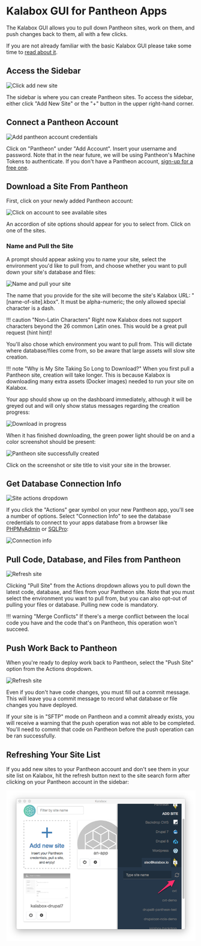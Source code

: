 Kalabox GUI for Pantheon Apps
=============================

The Kalabox GUI allows you to pull down Pantheon sites, work on them, and push changes back to them, all with a few clicks.

If you are not already familiar with the basic Kalabox GUI please take some time to [read about it](http://docs.kalabox.io/en/stable/users/gui).

Access the Sidebar
------------------

![Click add new site](../images/clickAddNew.png)

The sidebar is where you can create Pantheon sites. To access the sidebar, either click "Add New Site" or the "+" button in the upper right-hand corner.

Connect a Pantheon Account
--------------------------

![Add pantheon account credentials](../images/addPantheonAccount.png)

Click on "Pantheon" under "Add Account". Insert your username and password. Note that in the near future, we will be using Pantheon's Machine Tokens to authenticate. If you don't have a Pantheon account, [sign-up for a free one](http://support.kalabox.io/support/solutions/articles/pantheon.io/register).

Download a Site From Pantheon
-----------------------------

First, click on your newly added Pantheon account:

![Click on account to see available sites](../images/availableSites.png)

An accordion of site options should appear for you to select from. Click on one of the sites.

### Name and Pull the Site

A prompt should appear asking you to name your site, select the environment you'd like to pull from, and choose whether you want to pull down your site's database and files:

![Name and pull your site](../images/pullSite.png)

The name that you provide for the site will become the site's Kalabox URL:
"[name-of-site].kbox". It must be alpha-numeric; the only allowed special
character is a dash.

!!! caution "Non-Latin Characters"
    Right now Kalabox does not support characters beyond the 26 common Latin ones. This would be a great pull request (hint hint)!

You'll also chose which environment you want to pull from. This will dictate
where database/files come from, so be aware that large assets will slow site
creation.

!!! note "Why is My Site Taking So Long to Download?"
    When you first pull a Pantheon site, creation will take longer. This is because Kalabox is downloading many extra assets (Docker images) needed to run your site on Kalabox.

Your app should show up on the dashboard immediately, although it will be greyed out and will only show status messages regarding the creation progress:

![Download in progress](../images/pullSiteProgress.png)

When it has finished downloading, the green power light should be on and a color screenshot should be present:

![Pantheon site successfully created](../images/pantheonSuccess.png)

Click on the screenshot or site title to visit your site in the browser.

Get Database Connection Info
----------------------------

![Site actions dropdown](../images/siteActions.png)

If you click the "Actions" gear symbol on your new Pantheon app, you'll see a number of options. Select "Connection Info" to see the database credentials to connect to your apps database from a browser like [PHPMyAdmin](https://www.phpmyadmin.net) or [SQLPro](http://www.sequelpro.com/):

![Connection info](../images/connectionInfo.png)

Pull Code, Database, and Files from Pantheon
--------------------------------------------

![Refresh site](../images/refreshSite.png)

Clicking "Pull Site" from the Actions dropdown allows you to pull down the latest code, database, and files from your Pantheon site. Note that you must select the environment you want to pull from, but you can also opt-out of pulling your files or database. Pulling new code is mandatory.

!!! warning "Merge Conflicts"
    If there's a merge conflict between the local code you have and the code that's on Pantheon, this operation won't succeed.

Push Work Back to Pantheon
--------------------------

When you're ready to deploy work back to Pantheon, select the "Push Site" option from the Actions dropdown.

![Refresh site](../images/pushSite.png)

Even if you don't have code changes, you must fill out a commit message. This will leave you a commit message to record what database or file changes you have deployed.

If your site is in "SFTP" mode on Pantheon and a commit already exists, you will receive a warning that the push operation was not able to be completed. You'll need to commit that code on Pantheon before the push operation can be ran successfully.

Refreshing Your Site List
-------------------------

If you add new sites to your Pantheon account and don't see them in your site list on Kalabox, hit the refresh button next to the site search form after clicking on your Pantheon account in the sidebar:

![Refresh sites list](../images/refreshSitesList.png)
